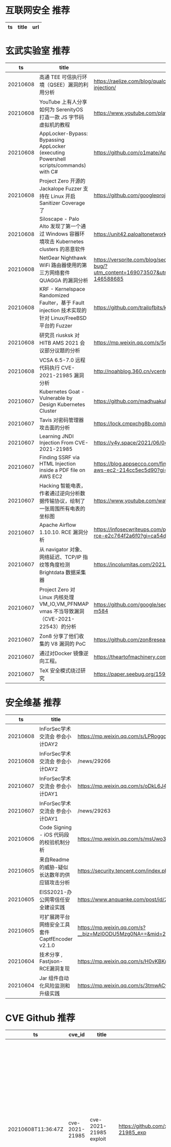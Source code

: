 # 互联网安全 推荐
| ts | title | url| 
| --- | --- | ---| 


# 玄武实验室 推荐
| ts | title | url| 
| --- | --- | ---| 
| 20210608 | 高通 TEE 可信执行环境（QSEE）漏洞的利用分析 | https://raelize.com/blog/qualcomm-ipq40xx-breaking-into-qsee-using-fault-injection/| 
| 20210608 | YouTube 上有人分享如何为 SerenityOS 打造一款 JS 字节码虚拟机的教程 | https://www.youtube.com/playlist?list=PLMOpZvQB55beChggmvk-sUm8X_vSezpqL| 
| 20210608 | AppLocker-Bypass: Bypassing AppLocker (executing Powershell scripts/commands) with C# | https://github.com/o1mate/AppLocker-Bypass| 
| 20210608 | Project Zero 开源的 Jackalope Fuzzer 支持在 Linux 开启 Sanitizer Coverage 了 | https://github.com/googleprojectzero/Jackalope/blob/main/README_sancov.md| 
| 20210608 | Siloscape - Palo Alto 发现了第一个通过 Windows 容器环境攻击 Kubernetes clusters 的恶意软件 | https://unit42.paloaltonetworks.com/siloscape/| 
| 20210608 | NetGear Nighthawk WiFi 路由器使用的第三方网络套件 QUAGGA 的漏洞分析 | https://versprite.com/blog/security-research/netgear-nighthawk-router-security-bug/?utm_content=169073507&utm_medium=social&utm_source=twitter&hss_channel=tw-146588685| 
| 20210608 | KRF - Kernelspace Randomized Faulter，基于 Fault injection 技术实现的针对 Linux/FreeBSD 平台的 Fuzzer | https://github.com/trailofbits/krf| 
| 20210608 | 研究员 riusksk 对 HITB AMS 2021 会议部分议题的分析 | https://mp.weixin.qq.com/s/5eC3oKLYthmVwzV3gR9ryQ| 
| 20210608 | VCSA 6.5-7.0 远程代码执行 CVE-2021-21985 漏洞分析 | http://noahblog.360.cn/vcenter-cve-2021-2021-21985/| 
| 20210607 | Kubernetes Goat - Vulnerable by Design Kubernetes Cluster | https://github.com/madhuakula/kubernetes-goat| 
| 20210607 | Tavis 对密码管理器攻击面的分析 | https://lock.cmpxchg8b.com/passmgrs.html| 
| 20210607 | Learning JNDI Injection From CVE-2021-21985 | https://y4y.space/2021/06/04/learning-jndi-injection-from-cve-2021-21985/| 
| 20210607 | Finding SSRF via HTML Injection inside a PDF file on AWS EC2 | https://blog.appsecco.com/finding-ssrf-via-html-injection-inside-a-pdf-file-on-aws-ec2-214cc5ec5d90?gi=5fd60a294535| 
| 20210607 | Hacking 智能电表，作者通过逆向分析数据传输协议，绘制了一张周围所有电表的坐标图 | https://www.youtube.com/watch?v=Y_sh605Q7oA| 
| 20210607 | Apache Airflow 1.10.10. RCE 漏洞分析 | https://infosecwriteups.com/poc-exploit-from-a-cve-apache-airflow-1-10-10-rce-e2c764f2a6f0?gi=ca54d338aeec| 
| 20210607 | 从 navigator 对象、网络延迟、TCP/IP 指纹等角度检测 Brightdata 数据采集器 | https://incolumitas.com/2021/06/05/detecting-brightdata-data-collector-as-bot/| 
| 20210607 | Project Zero 对 Linux 内核处理 VM_IO,VM_PFNMAP vmas 不当导致漏洞（CVE-2021-22543）的分析 | https://github.com/google/security-research/security/advisories/GHSA-7wq5-phmq-m584| 
| 20210607 | Zon8 分享了他们收集的 V8 漏洞的 PoC | https://github.com/zon8research/v8-vulnerabilities| 
| 20210607 | 通过对Docker 镜像逆向工程。 | https://theartofmachinery.com/2021/03/18/reverse_engineering_a_docker_image.html| 
| 20210607 | TeX 安全模式绕过研究 | https://paper.seebug.org/1596/| 


# 安全维基 推荐
| ts | title | url| 
| --- | --- | ---| 
| 20210608 | InForSec学术交流会 参会小计DAY2 | https://mp.weixin.qq.com/s/LPRoggcsRIl1xT0xMXpLeQ| 
| 20210608 | InForSec学术交流会 参会小计DAY2 | /news/29266| 
| 20210607 | InForSec学术交流会 参会小计DAY1 | https://mp.weixin.qq.com/s/oDkL6J4lHSRskvNgD7yj-w| 
| 20210607 | InForSec学术交流会 参会小计DAY1 | /news/29263| 
| 20210606 | Code Signing - iOS 代码段的校验机制分析 | https://mp.weixin.qq.com/s/msUwo3YUcfHXkuAp5wRfyQ| 
| 20210605 | 来自Readme的威胁-疑似长达数年的供应链攻击分析 | https://security.tencent.com/index.php/blog/msg/192| 
| 20210605 | EISS2021-办公网零信任安全建设实践 | https://www.anquanke.com/post/id/241954| 
| 20210605 | 可扩展跨平台网络安全工具套件 CaptfEncoder v2.1.0 | https://mp.weixin.qq.com/s?__biz=MzI0ODU5Mzg0NA==&mid=2247484035&idx=1&sn=7def7086568eaa5256d72a7b538144c8&chksm=e99f2e58dee8a74e0| 
| 20210604 | 技术分享 , Fastjson-RCE漏洞复现 | https://mp.weixin.qq.com/s/H0vKBKmsATuB3yKGXeAQvw| 
| 20210604 | Jar 组件自动化风险监测和升级实践 | https://mp.weixin.qq.com/s/3tmwACw-weWCBzipHK79AQ| 


# CVE Github 推荐
| ts | cve_id | title | url | cve_detail| 
| --- | --- | --- | --- | ---| 
| 20210608T11:36:47Z | cve-2021-21985 | cve-2021-21985 exploit | https://github.com/xnianq/cve-2021-21985_exp | The vSphere Client (HTML5) contains a remote code execution vulnerability due to lack of input validation in the Virtual SAN Health Check plug-in which is enabled by default in vCenter Server. A malicious actor with network access to port 443 may exploit this issue to execute commands with unrestricted privileges on the underlying operating system that hosts vCenter Server.| 
| 20210608T11:36:38Z | CVE-2021-21985 | CVE-2021-21985 VMware vCenter Server远程代码执行漏洞 EXP (更新可回显EXP) | https://github.com/r0ckysec/CVE-2021-21985 | The vSphere Client (HTML5) contains a remote code execution vulnerability due to lack of input validation in the Virtual SAN Health Check plug-in which is enabled by default in vCenter Server. A malicious actor with network access to port 443 may exploit this issue to execute commands with unrestricted privileges on the underlying operating system that hosts vCenter Server.| 
| 20210608T05:57:32Z | CVE-2021-29505 | 对CVE-2021-29505进行复现，并分析学了下Xstream反序列化过程 | https://github.com/MyBlackManba/CVE-2021-29505 | XStream is software for serializing Java objects to XML and back again. A vulnerability in XStream versions prior to 1.4.17 may allow a remote attacker has sufficient rights to execute commands of the host only by manipulating the processed input stream. No user who followed the recommendation to setup XStream%s security framework with a whitelist limited to the minimal required types is affected. The vulnerability is patched in version 1.4.17.| 
| 20210608T04:06:19Z | CVE-2021-22911 | Pre-Auth Blind NoSQL Injection leading to Remote Code Execution in Rocket Chat 3.12.1 | https://github.com/CsEnox/CVE-2021-22911 | A improper input sanitization vulnerability exists in Rocket.Chat server 3.11, 3.12 & 3.13 that could lead to unauthenticated NoSQL injection, resulting potentially in RCE.| 
| 20210608T02:35:21Z | CVE-2021-21985 | Null | https://github.com/testanull/Project_CVE-2021-21985_PoC | The vSphere Client (HTML5) contains a remote code execution vulnerability due to lack of input validation in the Virtual SAN Health Check plug-in which is enabled by default in vCenter Server. A malicious actor with network access to port 443 may exploit this issue to execute commands with unrestricted privileges on the underlying operating system that hosts vCenter Server.| 
| 20210608T01:26:15Z | CVE-2020-17514 | PoC for exploiting CVE-2020-17514 | https://github.com/JamesGeeee/CVE-2020-17514 | Apache Fineract prior to 1.5.0 disables HTTPS hostname verification in ProcessorHelper in the configureClient method. Under typical deployments, a man in the middle attack could be successful.| 
| 20210608T01:26:05Z | CVE-2021-33839 | PoC for exploiting CVE-2021-33839 | https://github.com/JamesGeeee/CVE-2021-33839 | Luca through 1.7.4 on Android allows remote attackers to obtain sensitive information about COVID-19 tracking because the QR code of a Public Location can be intentionally confused with the QR code of a Private Meeting.| 
| 20210608T01:26:00Z | CVE-2021-22911 | PoC for exploiting CVE-2021-22911 | https://github.com/JamesGeeee/CVE-2021-22911 | A improper input sanitization vulnerability exists in Rocket.Chat server 3.11, 3.12 & 3.13 that could lead to unauthenticated NoSQL injection, resulting potentially in RCE.| 
| 20210608T01:24:53Z | CVE-2021-33840 | PoC for exploiting CVE-2021-33840 | https://github.com/JamesGeeee/CVE-2021-33840 | The server in Luca through 1.1.14 allows remote attackers to cause a denial of service (insertion of many fake records related to COVID-19) because Phone Number data lacks a digital signature.| 
| 20210608T01:24:01Z | CVE-2021-33838 | PoC for exploiting CVE-2021-33838 | https://github.com/JamesGeeee/CVE-2021-33838 | Luca through 1.7.4 on Android allows remote attackers to obtain sensitive information about COVID-19 tracking because requests related to Check-In State occur shortly after requests for Phone Number Registration.| 


# klee on Github 推荐
| ts | title | url | stars | forks| 
| --- | --- | --- | --- | ---| 
| 20210608T11:39:23Z | Null | https://github.com/JaimePSantos/ResearchKlee | 0 | 0| 
| 20210608T10:40:58Z | Create CFGs and compute complexity metrics for Python, C++, and Java code. | https://github.com/hmc-alpaqa/metrinome | 18 | 0| 
| 20210608T06:49:03Z | An open-source Chinese font derived from Fontworks% Klee One. 一款基于 FONTWORKS 的 Klee One 的开源中文字体。 | https://github.com/lxgw/LxgwWenKai | 654 | 15| 
| 20210608T06:41:04Z | Dodoco doko? | https://github.com/RiceFT/klee | 0 | 0| 
| 20210607T22:52:38Z | Git Blog | https://github.com/klee30810/klee30810.github.io | 0 | 0| 
| 20210607T13:47:15Z | A library for concolic execution of RV32 instruction set simulators | https://github.com/agra-uni-bremen/clover | 1 | 0| 
| 20210607T00:38:06Z | RVT is a collection of tools/libraries to support both static and dynamic verification of Rust programs. | https://github.com/project-oak/rust-verification-tools | 144 | 14| 
| 20210606T16:54:02Z | Website for the KLEE project: https://klee.github.io/ | https://github.com/klee/klee.github.io | 14 | 45| 
| 20210606T10:55:07Z | Null | https://github.com/ReneSchwarzer/Kleene | 0 | 0| 
| 20210606T02:57:41Z | ⬇️ File Upload/sharing application, used by thousands of webmasters since 2007.  | https://github.com/kleeja-official/kleeja | 121 | 35| 


# s2e on Github 推荐
| ts | title | url | stars | forks| 
| --- | --- | --- | --- | ---| 
| 20210608T08:53:41Z | S2E: A platform for multi-path program analysis with selective symbolic execution. | https://github.com/S2E/s2e | 130 | 31| 
| 20210603T23:31:01Z | Command line configuration & Test Tool for WIZnet Serial to Ethernet devices. | https://github.com/Wiznet/WIZnet-S2E-Tool | 7 | 3| 
| 20210602T08:47:12Z | S2E project | https://github.com/romanguerin/S2E | 0 | 0| 


# exploit on Github 推荐
| ts | title | url | stars | forks| 
| --- | --- | --- | --- | ---| 
| 20210608T12:37:57Z | PKU-Exploit | https://github.com/xxycfhb/xxycfhb.github.io | 0 | 0| 
| 20210608T12:35:17Z | This repository is primarily maintained by Omar Santos and includes thousands of resources related to ethical hacking  / penetration testing, digital forensics and incident response (DFIR), vulnerability research, exploit development, reverse engineering, and more. | https://github.com/The-Art-of-Hacking/h4cker | 9542 | 1549| 
| 20210608T12:29:06Z | The MATLAB P-code for estimating quality of JPEG compressed images. The code can be exploited to estimate quality of JPEG compressed images irrespective of block size and position of blocking artifact. | https://github.com/MdAmirBaig/IQA-of-JPEG-compressed-image | 0 | 0| 
| 20210608T12:27:25Z | Access Manager sera comme un gestionnaire d’accès ou plutôt de gestion de machine Windows agissant tel un contrôle parental. Ayant la possibilité de bloquer des sites internet spécifiques comme le fait DansGuardian. Néanmoins le point ces derniers sont appelés filtres DNS/Web et sont exploitables (bypassable) par la simple utilisation d’un VPN car ceux-ci agissent à l’aide de l’adresse IP du routeur. Notre point fort sera à ce niveau de bloquer les sites internets même si un VPN y est utilisé. Son point faible sera qu’il n’est qu’exécutable sous Windows. Le projet pourra filter les téléchargements / fichiers [ouverts/ecris] etc comme sous forme d’un Évent Log mais plus sophistiqué. Mais également d’éteindre la machine ou le wifi ou d’autoriser que certaines applications à s’exécuter à une plage horaire précise (il sera bien évidement impossible de modifier l’heure sous le système) il sera possible d’enregistrer des images / ou keylogg la machine afin d’avoir un suivi régulier et avance il sera aussi prévu (pas de date) de retrouver chaque machine possédant une license Access Manager via une interface web de récupérer certaines de ces informations. | https://github.com/Sehyn/Access-Manager | 0 | 0| 
| 20210608T12:25:40Z | The MATLAB P-code for estimating quality of JPEG compressed images. The code can be exploited to estimate quality of JPEG compressed images irrespective of block size and position of blocking artifact. | https://github.com/MdAmirBaig/Quality-Assessment-of-JPEG-compressed-image-with-known-and-unknown-positions-of-blocking-artifact | 0 | 0| 
| 20210608T12:20:21Z | CDK is an open-sourced container penetration toolkit, offering stable exploitation in different slimmed containers without any OS dependency. It comes with penetration tools and many powerful PoCs/EXPs helps you to escape container and takeover K8s cluster easily. | https://github.com/cdk-team/CDK | 1443 | 218| 
| 20210608T12:15:17Z | Repo for testing some exploits | https://github.com/RobertFent/exploits | 0 | 0| 
| 20210608T12:02:52Z | Open-Source Vulnerability Intelligence Center - Unified source of vulnerability, exploit and threat Intelligence feeds | https://github.com/Patrowl/PatrowlHearsData | 24 | 11| 
| 20210608T11:49:37Z | An open-source post-exploitation framework for students, researchers and developers. | https://github.com/malwaredllc/byob | 6348 | 1453| 
| 20210608T11:49:12Z | Collection of docker images to be used for exploit development and testing | https://github.com/mishrasunny174/pwn-docker | 6 | 1| 


# backdoor on Github 推荐
| ts | title | url | stars | forks| 
| --- | --- | --- | --- | ---| 
| 20210608T09:22:54Z | Very Easy Relative Backdoor Application | https://github.com/Not-C-Developer/VERBA | 0 | 0| 
| 20210608T03:39:45Z | Undetectable & Xor encrypting with custom KEY (FUD Metasploit Rat) bypass Top Antivirus like BitDefender,Malwarebytes,Avast,ESET-NOD32,AVG,... & Automatically Add ICON and MANIFEST to excitable | https://github.com/persianhydra/Xeexe-TopAntivirusEvasion | 465 | 107| 
| 20210608T03:36:36Z | php script to gain access to a site once injected | https://github.com/Sliden101/backdoor | 0 | 0| 
| 20210607T23:27:38Z | A workflow to create/manage a backdoor admin account and rotate the password. E.g. Another LAPS workflow. | https://github.com/Rocketman-Tech/BreakGlassAdmin | 0 | 0| 
| 20210607T21:33:49Z | Python AV Evasion Tools | https://github.com/G1ft3dC0d3/MsfMania | 141 | 30| 
| 20210607T16:06:55Z | Demo page for the backdoorthen package | https://github.com/johanfive/backdoordemo | 0 | 0| 
| 20210607T14:51:49Z | Null | https://github.com/N0Clew/Backdoor-Router | 0 | 0| 
| 20210607T12:58:31Z | OWASP ZAP add-on containing the web-backdoors and attack files from FuzzDB | https://github.com/zaproxy/fuzzdb-offensive | 6 | 6| 
| 20210607T11:48:15Z | Windows 10 PRO Activator - No more backdoors via loaders from China and neither you will need any crack anymore that is valid for a week or two. This is script is written for powershell/cmd. This script will also removing all bloatware from Windows 10. Edit the script after your needs. | https://github.com/wuseman/wLoader | 64 | 16| 
| 20210607T11:43:21Z | PHP 8.1.0-dev Backdoor System Shell Script | https://github.com/flast101/php-8.1.0-dev-backdoor-rce | 8 | 2| 


# fuzz on Github 推荐
| ts | title | url | stars | forks| 
| --- | --- | --- | --- | ---| 
| 20210608T12:09:17Z | Stores work from deploying web app to Heroku | https://github.com/dmottice20/fuzzy-memory | 0 | 0| 
| 20210608T12:03:11Z | Null | https://github.com/FuzzySid/FuzzySid | 0 | 0| 
| 20210608T12:00:54Z | Project page for %The Fuzzing Book% | https://github.com/uds-se/fuzzingbook | 572 | 115| 
| 20210608T11:56:32Z | OSS-Fuzz - continuous fuzzing for open source software. | https://github.com/google/oss-fuzz | 6368 | 1292| 
| 20210608T11:56:31Z | Thin interface for libFuzzer, an in-process, coverage-guided, evolutionary fuzzing engine. | https://github.com/planetis-m/libfuzzer | 28 | 0| 
| 20210608T11:50:26Z | Null | https://github.com/fuzzyjoin/fuzzyjoin.github.io | 0 | 0| 
| 20210608T11:26:16Z | Null | https://github.com/a6colute/fuzzy-search | 0 | 0| 
| 20210608T11:17:41Z | Null | https://github.com/s9varesc/url-fuzzing-docker | 0 | 0| 
| 20210608T11:09:42Z | Null | https://github.com/VeriBlock/fuzz-corpus | 1 | 1| 
| 20210608T11:07:42Z | Null | https://github.com/zyrouge/fuzzle | 0 | 1| 



# 日更新程序
